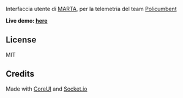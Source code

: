 Interfaccia utente di [MARTA](https://github.com/gabelluardo/marta), per la telemetria del team [Policumbent](http://www.policumbent.it/)

__Live demo: [here](https://gabelluardo.github.io/frontend/)__

## License

MIT

## Credits

Made with [CoreUI](https://github.com/coreui/coreui-react) and [Socket.io](https://github.com/socketio/socket.io-client)
